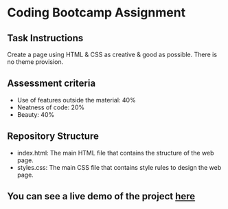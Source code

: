 # Coding Bootcamp Assignment

## Task Instructions
Create a page using HTML & CSS as creative & good as possible. There is no theme provision.

## Assessment criteria
- Use of features outside the material: 40%
- Neatness of code: 20%
- Beauty: 40%

## Repository Structure
- index.html: The main HTML file that contains the structure of the web page.
- styles.css: The main CSS file that contains style rules to design the web page.

## You can see a live demo of the project [here](https://theodorree.github.io/project-assignment-inosoftbootcamp-html-css/)

